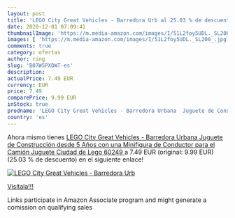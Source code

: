 ```yaml
---
layout: post
title: 'LEGO City Great Vehicles - Barredora Urb al 25.03 % de descuento'
date: 2020-12-01 07:09:41
thumbnailImage: 'https://m.media-amazon.com/images/I/51L2foy5UDL._SL200_.jpg'
images: [ 'https://m.media-amazon.com/images/I/51L2foy5UDL._SL200_.jpg' ]
comments: true
category: ofertas
author: ring
slug: 'B07W5PXDWT-es'
description:
actualPrice: 7.49 EUR
currency: EUR
price: 7.49
comparePrice: 9.99 EUR
inStock: true
prodname: 'LEGO City Great Vehicles - Barredora Urbana  Juguete de Construcción desde 5 Años  con una Minifigura de Conductor para el Camión  Juguete Ciudad de Lego  60249 '
country: 'es'
---
```


Ahora mismo tienes [LEGO City Great Vehicles - Barredora Urbana  Juguete de Construcción desde 5 Años  con una Minifigura de Conductor para el Camión  Juguete Ciudad de Lego  60249 ](https://www.amazon.es/dp/B07W5PXDWT/?tag=tolees-21) a 7.49 EUR (original: 9.99 EUR) (25.03 %  de descuento) en el siguiente enlace!

[![LEGO City Great Vehicles - Barredora Urb](https://m.media-amazon.com/images/I/51L2foy5UDL._SL200_.jpg)](https://www.amazon.es/dp/B07W5PXDWT/?tag=tolees-21)

[Visítala!!!](https://www.amazon.es/dp/B07W5PXDWT/?tag=tolees-21)

Links participate in Amazon Associate program and might generate a comission on qualifying sales
